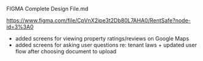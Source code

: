 FIGMA Complete Design File.md

https://www.figma.com/file/CpVnX2ipe3t2Db80L7AHA0/RentSafe?node-id=3%3A0

* added screens for viewing property ratings/reviews on Google Maps
* added screens for asking user questions re: tenant laws + updated user flow after choosing document to upload